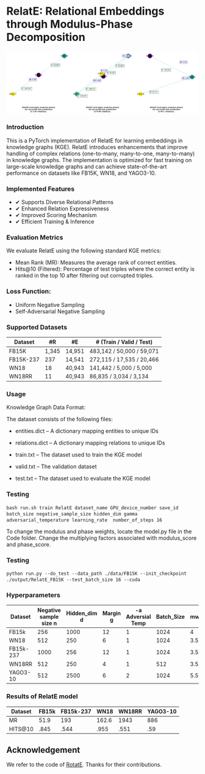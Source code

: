 # RelatE: Relational Embeddings through Modulus-Phase Decomposition
![Alt text](RelatE..png)
### Introduction
This is a PyTorch implementation of RelatE for learning embeddings in knowledge graphs (KGE). RelatE introduces enhancements that improve handling of complex relations (one-to-many, many-to-one, many-to-many) in knowledge graphs. The implementation is optimized for fast training on large-scale knowledge graphs and can achieve state-of-the-art performance on datasets like FB15K, WN18, and YAGO3-10.

### Implemented Features
- ✔ Supports Diverse Relational Patterns
- ✔ Enhanced Relation Expressiveness
- ✔ Improved Scoring Mechanism
- ✔ Efficient Training & Inference


### Evaluation Metrics
We evaluate RelatE using the following standard KGE metrics:
- Mean Rank (MR): Measures the average rank of correct entities.
- Hits@10 (Filtered): Percentage of test triples where the correct entity is ranked in the top 10 after filtering out corrupted triples.

### Loss Function:
- Uniform Negative Sampling
- Self-Adversarial Negative Sampling

### Supported Datasets
| Dataset   | #R   | #E    | # (Train / Valid / Test)          |
|-----------|------|-------|-----------------------------------|
| FB15K     | 1,345|14,951 | 483,142 / 50,000 / 59,071         |
| FB15K-237 | 237  |14,541 | 272,115 / 17,535 / 20,466         |
| WN18      | 18   |40,943 | 141,442 / 5,000 / 5,000           |
| WN18RR    | 11   |40,943 | 86,835 / 3,034 / 3,134            |

### Usage

Knowledge Graph Data Format:

The dataset consists of the following files:

- entities.dict – A dictionary mapping entities to unique IDs

- relations.dict – A dictionary mapping relations to unique IDs

- train.txt – The dataset used to train the KGE model

- valid.txt – The validation dataset 

- test.txt – The dataset used to evaluate the KGE model
### Testing
```plaintext
bash run.sh train RelatE dataset_name GPU_device_number save_id batch_size negative_sample_size hidden_dim gamma adversarial_temperature learning_rate  number_of_steps 16
```
To change the modulus and phase weights, locate the model.py file in the Code folder. Change the multiplying factors associated with modulus_score and phase_score.
### Testing
```plaintext
python run.py --do_test --data_path ./data/FB15K --init_checkpoint ./output/RelatE_FB15K --test_batch_size 16 --cuda
```
### Hyperparameters
| Dataset | Negative sample size n  | Hidden_dim d | Margin g | -a Adversial Temp | Batch_Size | mw | pw | Learning rate | Steps |Regularization|
|-------------|-------------|-------------|-------------|-------------|-------------|-------------|-------------|-------------|-------------|--------|
| FB15k | 256 | 1000 | 12 | 1 | 1024 | 4 | 1.5 | 0.0001 | 100k |0|
| WN18  | 512 | 250 | 6 | 1 | 1024 | 3.5 | 1.5 | 0.0005 | 80k |0.00001|
| FB15k-237  | 1000 | 256 | 12 | 1 | 1024 | 3.5 | 1 | 0.00005 | 120k |0|
| WN18RR  | 512 | 250 | 4 | 1 | 512 | 3.5 | 1.5 | 0.0005 | 100k |0.00001|
| YAGO3-10   | 512 | 2500 | 6 | 2 | 1024 | 5.5 | 2.5 | 0.0005 | 80k |0|

### Results of RelatE model
| Dataset | FB15k | FB15k-237 | WN18 | WN18RR | YAGO3-10 |
|-------------|-------------|-------------|-------------|-------------|-------------|
| MR | 51.9 | 193 | 162.6 | 1943 | 886 |
| HITS@10 | .845 | .544 | .955 | .551 | .59 |

## Acknowledgement
We refer to the code of [RotatE](https://github.com/DeepGraphLearning/KnowledgeGraphEmbedding). Thanks for their contributions.

